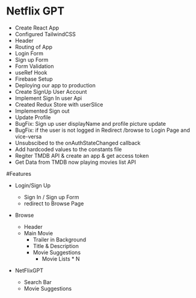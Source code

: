 # Netflix GPT

- Create React App
- Configured TailwindCSS
- Header
- Routing of App
- Login Form
- Sign up Form
- Form Validation
- useRef Hook
- Firebase Setup
- Deploying our app to production
- Create SignUp User Account
- Implement Sign In user Api
- Created Redux Store with userSlice
- Implemented Sign out
- Update Profile
- BugFix: Sign up user displayName and profile picture update
- BugFix: if the user is not logged in Redirect /browse to Login Page and  
  vice-versa
- Unsubscibed to the onAuthStateChanged callback
- Add hardcoded values to the constants file
- Regiter TMDB API & create an app & get access token
- Get Data from TMDB now playing movies list API




#Features
- Login/Sign Up
  - Sign In / Sign up Form
  - redirect to Browse Page
- Browse
   - Header
   - Main Movie
       - Trailer in Background
       - Title & Description
       - Movie Suggestions
          - Movie Lists * N

- NetFlixGPT
  - Search Bar
  - Movie Suggestions
  